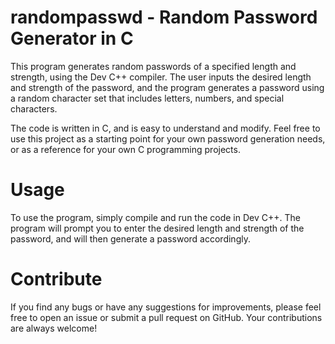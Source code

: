 # randompasswd - Random Password Generator in C

This program generates random passwords of a specified length and strength, using the Dev C++ compiler. The user inputs the desired length and strength of the password, and the program generates a password using a random character set that includes letters, numbers, and special characters.

The code is written in C, and is easy to understand and modify. Feel free to use this project as a starting point for your own password generation needs, or as a reference for your own C programming projects.

# Usage

To use the program, simply compile and run the code in Dev C++. The program will prompt you to enter the desired length and strength of the password, and will then generate a password accordingly.

# Contribute

If you find any bugs or have any suggestions for improvements, please feel free to open an issue or submit a pull request on GitHub. Your contributions are always welcome!
